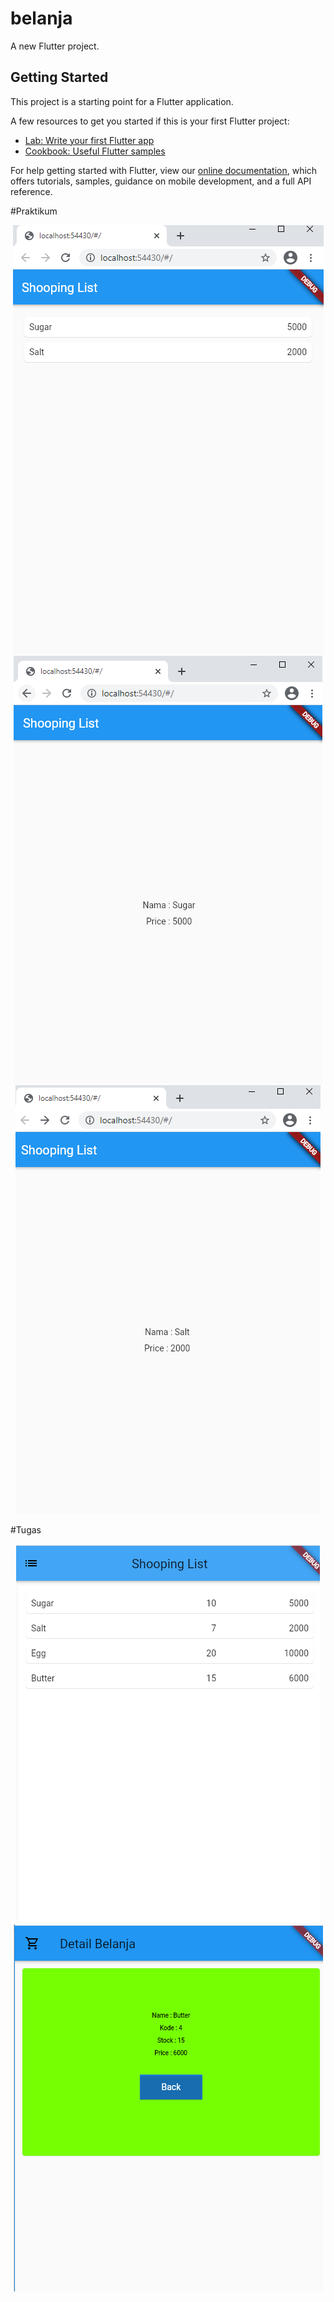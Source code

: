# belanja

A new Flutter project.

## Getting Started

This project is a starting point for a Flutter application.

A few resources to get you started if this is your first Flutter project:

- [Lab: Write your first Flutter app](https://flutter.dev/docs/get-started/codelab)
- [Cookbook: Useful Flutter samples](https://flutter.dev/docs/cookbook)

For help getting started with Flutter, view our
[online documentation](https://flutter.dev/docs), which offers tutorials,
samples, guidance on mobile development, and a full API reference.


#Praktikum

<div align="center">
  <img src="/image/screenshot1.PNG" width"50px"</img>
 </div>

<div align="center">
  <img src="/image/screenshot2.PNG" width"50px"</img>
</div>

<div align="center">
  <img src="/image/screenshot3.PNG" width"50px"</img>
</div>


#Tugas

 <div align="center">
  <img src="/image/ss1.PNG" width"50px"</img>
 </div>

 <div align="center">
  <img src="/image/ss2.PNG" width"50px"</img>
 </div>

